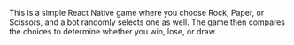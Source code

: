 This is a simple React Native game where you choose Rock, Paper, or Scissors, and a bot randomly selects one as well. The game then compares the choices to determine whether you win, lose, or draw.
